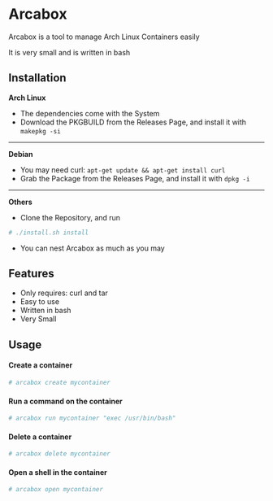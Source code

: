 
# Arcabox

Arcabox is a tool to manage Arch Linux Containers easily

It is very small and is written in bash

## Installation
**Arch Linux**
- The dependencies come with the System
- Download the PKGBUILD from the Releases Page, and install it with ```makepkg -si```
---
**Debian**
- You may need curl: ```apt-get update && apt-get install curl```
- Grab the Package from the Releases Page, and install it with ```dpkg -i```
---
**Others**
- Clone the Repository, and run
```bash
# ./install.sh install
```
- You can nest Arcabox as much as you may
## Features

- Only requires: curl and tar
- Easy to use
- Written in bash
- Very Small
## Usage
#### Create a container
```bash
# arcabox create mycontainer
```
#### Run a command on the container
```bash
# arcabox run mycontainer "exec /usr/bin/bash"
```
#### Delete a container
```bash
# arcabox delete mycontainer
```
#### Open a shell in the container
```bash
# arcabox open mycontainer
```

